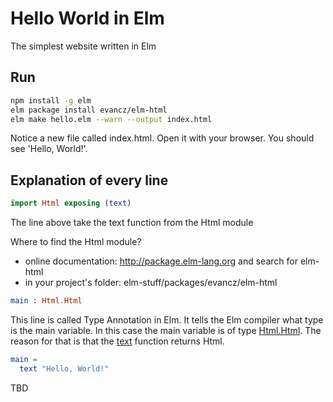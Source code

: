 # Hello World in Elm

The simplest website written in Elm

## Run
```bash
npm install -g elm
elm package install evancz/elm-html
elm make hello.elm --warn --output index.html
```

Notice a new file called index.html. Open it with your browser. You should see 'Hello, World!'.


## Explanation of every line

```elm
import Html exposing (text)
```
The line above take the text function from the Html module

Where to find the Html module?
* online documentation: http://package.elm-lang.org and search for elm-html
* in your project's folder: elm-stuff/packages/evancz/elm-html

```elm
main : Html.Html
```
This line is called Type Annotation in Elm. It tells the Elm compiler what type is the main variable. In this case the main variable is of type [Html.Html](http://package.elm-lang.org/packages/evancz/elm-html/4.0.2/Html#Html). The reason for that is that the [text](http://package.elm-lang.org/packages/evancz/elm-html/4.0.2/Html#text) function returns Html.

```elm
main =
  text "Hello, World!"
```
TBD
